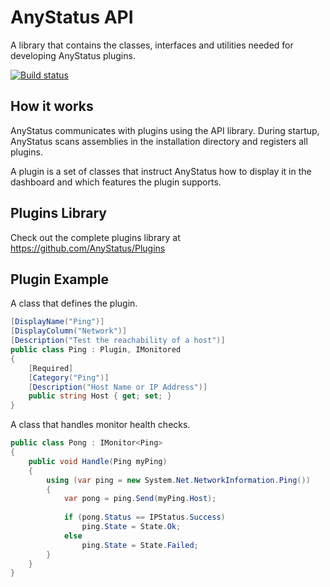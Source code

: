 # AnyStatus API

A library that contains the classes, interfaces and utilities needed for developing AnyStatus plugins.

[![Build status](https://ci.appveyor.com/api/projects/status/74kcwc63k0r2ajdj?svg=true)](https://ci.appveyor.com/project/AnyStatus/api)

## How it works

AnyStatus communicates with plugins using the API library. During startup, AnyStatus scans assemblies in the installation directory and registers all plugins.

A plugin is a set of classes that instruct AnyStatus how to display it in the dashboard and which features the plugin supports.

## Plugins Library

Check out the complete plugins library at https://github.com/AnyStatus/Plugins

## Plugin Example

A class that defines the plugin.

```csharp
[DisplayName("Ping")]
[DisplayColumn("Network")]
[Description("Test the reachability of a host")]
public class Ping : Plugin, IMonitored
{
    [Required]
    [Category("Ping")]
    [Description("Host Name or IP Address")]
    public string Host { get; set; }
}
```

A class that handles monitor health checks.

```csharp
public class Pong : IMonitor<Ping>
{
    public void Handle(Ping myPing)
    {
        using (var ping = new System.Net.NetworkInformation.Ping())
        {
            var pong = ping.Send(myPing.Host);
                
            if (pong.Status == IPStatus.Success)
                ping.State = State.Ok;
            else
                ping.State = State.Failed;
        }
    }
}
```
